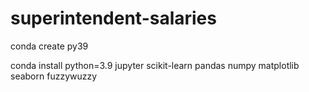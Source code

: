 # superintendent-salaries

conda create py39

conda install python=3.9 jupyter scikit-learn pandas numpy matplotlib seaborn fuzzywuzzy

